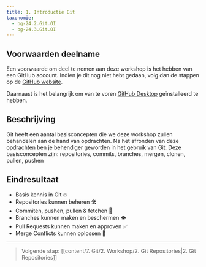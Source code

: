 ```yaml
---
title: 1. Introductie Git
taxonomie:
  - bg-24.2.Git.OI
  - bg-24.3.Git.OI
---
```


## Voorwaarden deelname
Een voorwaarde om deel te nemen aan deze workshop is het hebben van een GitHub account. Indien je dit nog niet hebt gedaan, volg dan de stappen op de [GitHub website](https://github.com).

Daarnaast is het belangrijk om van te voren [GitHub Desktop](https://desktop.github.com/download/) geïnstalleerd te hebben. 

## Beschrijving
Git heeft een aantal basisconcepten die we deze workshop zullen behandelen aan de hand van opdrachten. Na het afronden van deze opdrachten ben je behendiger geworden in het gebruik van Git. Deze basisconcepten zijn: repositories, commits, branches, mergen, clonen, pullen, pushen

## Eindresultaat
- Basis kennis in Git 🔥
- Repositories kunnen beheren 🛠️
- Commiten, pushen, pullen & fetchen 🚚
- Branches kunnen maken en beschermen 👁️
- Pull Requests kunnen maken en approven ✅
- Merge Conflicts kunnen oplossen 🤼

---

> Volgende stap: [[content/7. Git/2. Workshop/2. Git Repositories|2. Git Repositories]]